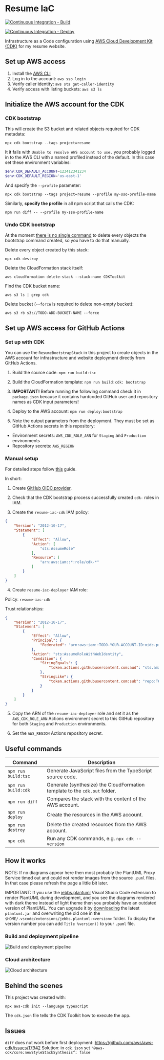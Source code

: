 # Resume IaC

[![Continuous Integration - Build](https://github.com/balassy/resume-iac/actions/workflows/build.yml/badge.svg)](https://github.com/balassy/resume-iac/actions/workflows/build.yml)

[![Continuous Integration - Deploy](https://github.com/balassy/resume-iac/actions/workflows/build-and-deploy.yml/badge.svg)](https://github.com/balassy/resume-iac/actions/workflows/build-and-deploy.yml)

Infrastructure as a Code configuration using [AWS Cloud Development Kit (CDK)](https://aws.amazon.com/cdk/) for my resume website.

## Set up AWS access

1. Install the [AWS CLI](https://docs.aws.amazon.com/cli/latest/userguide/getting-started-install.html)
2. Log in to the account: `aws sso login`
3. Verify caller identity: `aws sts get-caller-identity`
4. Verify access with listing buckets: `aws s3 ls`

## Initialize the AWS account for the CDK

### CDK bootstrap

This will create the S3 bucket and related objects required for CDK metadata:

```shell
npx cdk bootstrap --tags project=resume
```

It it fails with `Unable to resolve AWS account to use.` you probably logged in to the AWS CLI with a named profiled instead of the default. In this case set these environment variables:

```powershell
$env:CDK_DEFAULT_ACCOUNT=123412341234
$env:CDK_DEFAULT_REGION='us-east-1'
```

And specify the `--profile` parameter:

```shell
npx cdk bootstrap --tags project=resume --profile my-sso-profile-name
```

Similarly, **specify the profile** in all npm script that calls the CDK:

```shell
npm run diff -- --profile my-sso-profile-name
```

### Undo CDK bootstrap

At the moment [there is no single command](https://github.com/aws/aws-cdk/issues/986) to delete every objects the bootstrap command created, so you have to do that manually.

Delete every object created by this stack:

```shell
npx cdk destroy
```

Delete the CloudFormation stack itself:

```shell
aws cloudformation delete-stack --stack-name CDKToolkit
```

Find the CDK bucket name: 

```shell
aws s3 ls | grep cdk
```

Delete bucket (`--force` is required to delete non-empty bucket):

```shell
aws s3 rb s3://TODO-ADD-BUCKET-NAME --force
```

## Set up AWS access for GitHub Actions

### Set up with CDK

You can use the `ResumeBootstrapStack` in this project to create objects in the AWS account for infrastructure and website deployment directly from GitHub Actions.

1. Build the source code: `npm run build:tsc`

2. Build the CloudFormation template: `npm run build:cdk: bootstrap`

3. **IMPORTANT!** Before running the following command check it in `package.json` because it contains hardcoded GitHub user and repository names as CDK input parameters! 

4. Deploy to the AWS account: `npm run deploy:bootstrap`

5. Note the output parameters from the deployment. They must be set as GitHub Actions secrets in this repository:

  - Environment secrets: `AWS_CDK_ROLE_ARN` for `Staging` and `Production` environments
  - Repository secrets: `AWS_REGION`

### Manual setup

For detailed steps follow [this](https://aws.amazon.com/blogs/security/use-iam-roles-to-connect-github-actions-to-actions-in-aws/) guide.

In short:

1. Create [GitHub OIDC provider](https://docs.github.com/en/actions/deployment/security-hardening-your-deployments/configuring-openid-connect-in-amazon-web-services).

2. Check that the CDK bootstrap process successfully created `cdk-` roles in IAM.  

3. Create the `resume-iac-cdk` IAM policy:

```json
{
	"Version": "2012-10-17",
	"Statement": [
		{
			"Effect": "Allow",
			"Action": [
				"sts:AssumeRole"
			],
			"Resource": [
				"arn:aws:iam::*:role/cdk-*"
			]
		}
	]
}
```

4. Create `resume-iac-deployer` IAM role:

Policy: `resume-iac-cdk`

Trust relationships:

```json
{
	"Version": "2012-10-17",
	"Statement": [
		{
			"Effect": "Allow",
			"Principal": {
				"Federated": "arn:aws:iam::TODO-YOUR-ACCOUNT-ID:oidc-provider/token.actions.githubusercontent.com"
			},
			"Action": "sts:AssumeRoleWithWebIdentity",
			"Condition": {
				"StringEquals": {
					"token.actions.githubusercontent.com:aud": "sts.amazonaws.com"
				},
				"StringLike": {
					"token.actions.githubusercontent.com:sub": "repo:TODO-YOUR-GITHUB-USERNAME/TODO-YOUR-GITHUB-REPO:*"
				}
			}
		}
	]
}
```

5. Copy the ARN of the `resume-iac-deployer` role and set it as the `AWS_CDK_ROLE_ARN` Actions environment secret to this GitHub repository for both `Staging` and `Production` environments.

6. Set the `AWS_REGION` Actions repository secret.

## Useful commands

| Command             | Description                                                                |
|---------------------|----------------------------------------------------------------------------|
| `npm run build:tsc` | Generate JavaScript files from the TypeScript source code.                 |
| `npm run build:cdk` | Generate (synthesize) the CloudFormation template to the `cdk.out` folder. |
| `npm run diff`      | Compares the stack with the content of the AWS account.                    |
| `npm run deploy`    | Create the resources in the AWS account.                                   |
| `npm run destroy`   | Delete the created resources from the AWS account.                         |
| `npx cdk`           | Run any CDK commands, e.g. `npx cdk --version`                             |


## How it works

NOTE: If no diagrams appear here then most probably the PlantUML Proxy Service timed out and could not render images from the source `.puml` files. In that case please refresh the page a little bit later.

IMPORTANT: If you use the [jebbs.plantuml](https://marketplace.visualstudio.com/items?itemName=jebbs.plantuml) Visual Studio Code extension to render PlantUML during development, and you see the diagrams rendered with dark theme instead of light theme then you probably have an outdated version of PlantUML. You can upgrade it by [downloading](https://plantuml.com/download) the latest `plantuml.jar` and overwriting the old one in the `$HOME/.vscode/extensions/jebbs.plantuml-<version>` folder. To display the version number you can add `Title %version()` to your `.puml` file.

### Build and deployment pipeline

![Build and deployment pipeline](http://www.plantuml.com/plantuml/proxy?src=https://raw.githubusercontent.com/balassy/resume-iac/main/pipeline.puml)

### Cloud architecture

![Cloud architecture](http://www.plantuml.com/plantuml/proxy?src=https://raw.githubusercontent.com/balassy/resume-iac/main/architecture.puml)

## Behind the scenes

This project was created with:

```shell
npx aws-cdk init --language typescript
```

The `cdk.json` file tells the CDK Toolkit how to execute the app.

## Issues

`diff` does not work before first deployment: https://github.com/aws/aws-cdk/issues/17942
Solution: in `cdk.json` set `"@aws-cdk/core:newStyleStackSynthesis": false`






